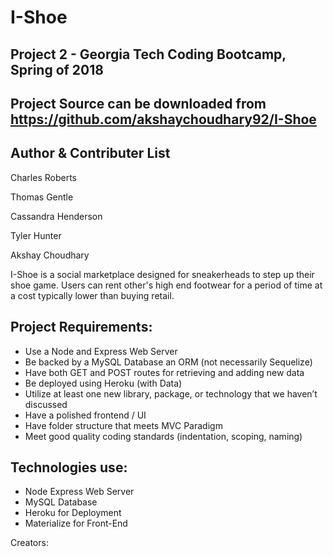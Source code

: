 # I-Shoe
## Project 2 - Georgia Tech Coding Bootcamp, Spring of 2018
## Project Source can be downloaded from https://github.com/akshaychoudhary92/I-Shoe 

## Author & Contributer List
Charles Roberts

Thomas Gentle

Cassandra Henderson

Tyler Hunter

Akshay Choudhary

I-Shoe is a social marketplace designed for sneakerheads to step up their shoe game. 
Users can rent other's high end footwear for a period of time at a cost typically lower than buying retail.



## Project Requirements:

- Use a Node and Express Web Server
- Be backed by a MySQL Database an ORM (not necessarily Sequelize)
- Have both GET and POST routes for retrieving and adding new data
- Be deployed using Heroku (with Data)
- Utilize at least one new library, package, or technology that we haven’t discussed
- Have a polished frontend / UI
- Have folder structure that meets MVC Paradigm
- Meet good quality coding standards (indentation, scoping, naming)


## Technologies use:
- Node Express Web Server
- MySQL Database
- Heroku for Deployment
- Materialize for Front-End


Creators: 
